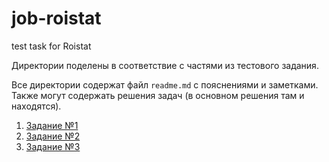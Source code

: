 # job-roistat
test task for Roistat

Директории поделены в соответствие с частями из тестового задания.

Все директории содержат файл `readme.md` с пояснениями и заметками.
Также могут содержать решения задач (в основном решения там и находятся). 

1. [Задание №1](https://github.com/kondaaakov/job-roistat/tree/master/part1)
2. [Задание №2](https://github.com/kondaaakov/job-roistat/tree/master/part2)
3. [Задание №3](https://github.com/kondaaakov/job-roistat/tree/master/part3)